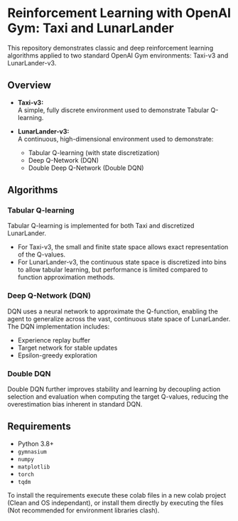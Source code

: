 # Reinforcement Learning with OpenAI Gym: Taxi and LunarLander

This repository demonstrates classic and deep reinforcement learning algorithms applied to two standard OpenAI Gym environments: Taxi-v3 and LunarLander-v3.

## Overview

- **Taxi-v3:**  
  A simple, fully discrete environment used to demonstrate Tabular Q-learning.

- **LunarLander-v3:**  
  A continuous, high-dimensional environment used to demonstrate:
  - Tabular Q-learning (with state discretization)
  - Deep Q-Network (DQN)
  - Double Deep Q-Network (Double DQN)

## Algorithms

### Tabular Q-learning

Tabular Q-learning is implemented for both Taxi and discretized LunarLander.

- For Taxi-v3, the small and finite state space allows exact representation of the Q-values.
- For LunarLander-v3, the continuous state space is discretized into bins to allow tabular learning, but performance is limited compared to function approximation methods.

### Deep Q-Network (DQN)

DQN uses a neural network to approximate the Q-function, enabling the agent to generalize across the vast, continuous state space of LunarLander. The DQN implementation includes:

- Experience replay buffer
- Target network for stable updates
- Epsilon-greedy exploration

### Double DQN

Double DQN further improves stability and learning by decoupling action selection and evaluation when computing the target Q-values, reducing the overestimation bias inherent in standard DQN.

## Requirements

- Python 3.8+
- `gymnasium`
- `numpy`
- `matplotlib`
- `torch`
- `tqdm`

To install the requirements execute these colab files in a new colab project (Clean and OS independant), or install them directly by executing the files (Not recommended for environment libraries clash).
